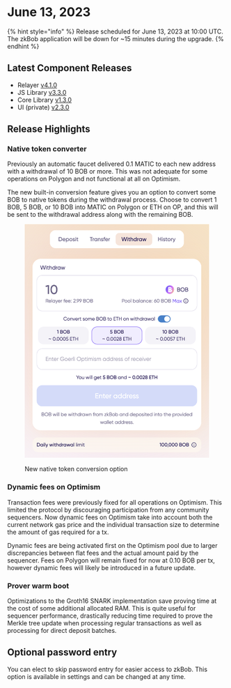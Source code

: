 # June 13, 2023

{% hint style="info" %}
Release scheduled for June 13, 2023 at 10:00 UTC. The zkBob application will be down for \~15 minutes during the upgrade.&#x20;
{% endhint %}

## Latest Component Releases

* Relayer [v4.1.0](https://github.com/zkBob/zeropool-relayer/releases)
* JS Library [v3.3.0](https://github.com/zkBob/zkbob-client-js/releases/tag/3.3.0)
* Core Library [v1.3.0](https://github.com/zkBob/libzeropool-zkbob/releases/tag/1.3.0)
* UI (private) [v2.3.0](https://github.com/zkBob/zkbob-ui/releases)

## Release Highlights

### Native token converter

Previously an automatic faucet delivered 0.1 MATIC to each new address with a withdrawal of 10 BOB or more. This was not adequate for some operations on Polygon and not functional at all on Optimism.&#x20;

The new built-in conversion feature gives you an option to convert some BOB to native tokens during the withdrawal process. Choose to convert 1 BOB, 5 BOB, or 10 BOB into MATIC on Polygon or ETH on OP, and this will be sent to the withdrawal address along with the remaining BOB.

<figure><img src="../../.gitbook/assets/Untitled (4).png" alt=""><figcaption><p>New native token conversion option</p></figcaption></figure>

### Dynamic fees on Optimism

Transaction fees were previously fixed for all operations on Optimism. This limited the protocol by discouraging participation from any community sequencers. Now dynamic fees on Optimism take into account both the current network gas price and the individual transaction size to determine the amount of gas required for a tx.

Dynamic fees are being activated first on the Optimism pool due to larger discrepancies between flat fees and the actual amount paid by the sequencer. Fees on Polygon will remain fixed for now at 0.10 BOB per tx, however dynamic fees will likely be introduced in a future update.

### Prover warm boot

Optimizations to the Groth16 SNARK implementation save proving time at the cost of some additional allocated RAM. This is quite useful for sequencer performance, drastically reducing time required to prove the Merkle tree update when processing regular transactions as well as processing for direct deposit batches.

## Optional password entry

You can elect to skip password entry for easier access to zkBob. This option is available in settings and can be changed at any time.



&#x20;





